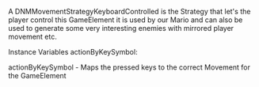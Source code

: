 A DNMMovementStrategyKeyboardControlled is the Strategy that let's the player control this GameElement it is used by our Mario and can also be used to generate some very interesting enemies with mirrored player movement etc.

Instance Variables
	actionByKeySymbol:		<Dictionary>

actionByKeySymbol
	- Maps the pressed keys to the correct Movement for the GameElement
